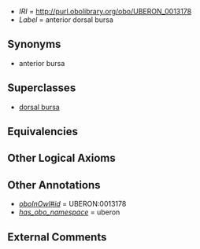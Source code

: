  * *IRI* = http://purl.obolibrary.org/obo/UBERON_0013178
 * *Label* = anterior dorsal bursa

## Synonyms

 * anterior bursa

## Superclasses

 * [dorsal bursa](../../UBERON/77/UBERON_0013177.md)

## Equivalencies


## Other Logical Axioms


## Other Annotations

 * *[oboInOwl#id](../../id/oboInOwl#id.md)* = UBERON:0013178
 * *[has_obo_namespace](../../ce/oboInOwl#hasOBONamespace.md)* = uberon

## External Comments

